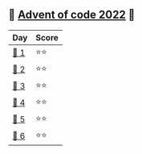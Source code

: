 ## 🎅 [Advent of code 2022](https://adventofcode.com/) 🤶


|Day                |Score|
|-------------------|-----|
|[🎁 1](days/1/1.js)|⭐⭐ |
|[🎁 2](days/2/2.js)|⭐⭐ |
|[🎁 3](days/3/3.js)|⭐⭐ |
|[🎁 4](days/4/4.js)|⭐⭐ |
|[🎁 5](days/5/5.js)|⭐⭐ |
|[🎁 6](days/6/6.js)|⭐⭐ |